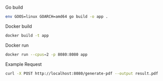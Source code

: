 Go build

``` bash
env GOOS=linux GOARCH=amd64 go build -o app .
```

Docker build
``` bash
docker build -t app
```

Docker run
``` bash
docker run --cpus=2 -p 8080:8080 app
```

Example Request
``` bash
curl -X POST http://localhost:8080/generate-pdf --output result.pdf
```

